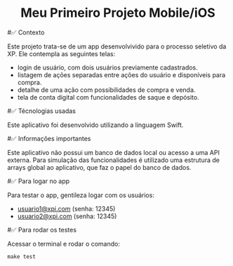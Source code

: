 <h1 align="center"> Meu Primeiro Projeto Mobile/iOS </h1>

#✅ Contexto 

Este projeto trata-se de um app desenvolvivido para o processo seletivo da XP. Ele contempla as seguintes telas: 
- login de usuário, com dois usuários previamente cadastrados.
- listagem de ações separadas entre ações do usuário e disponíveis para compra.
- detalhe de uma ação com possibilidades de compra e venda.
- tela de conta digital com funcionalidades de saque e depósito.

#✅ Técnologias usadas

Este aplicativo foi desenvolvido utilizando a linguagem Swift.

#✅ Informações importantes

Este aplicativo não possui um banco de dados local ou acesso a uma API externa. Para simulação das funcionalidades é utilizado uma estrutura de arrays global ao aplicativo, que faz o papel do banco de dados. 

#✅ Para logar no app

Para testar o app, gentileza logar com os usuários:
- usuario1@xpi.com (senha: 12345)
- usuario2@xpi.com (senha: 12345)

#✅ Para rodar os testes

Acessar o terminal e rodar o comando:

```
make test
```